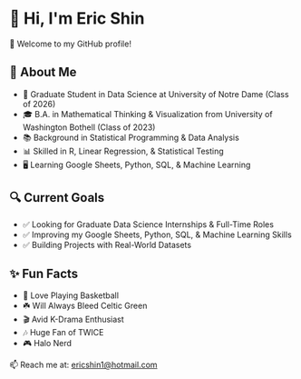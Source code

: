 # 👋 Hi, I'm Eric Shin

🙌 Welcome to my GitHub profile!

## 🧪 About Me

- 🏫 Graduate Student in Data Science at University of Notre Dame (Class of 2026)  
- 🎓 B.A. in Mathematical Thinking & Visualization from University of Washington Bothell (Class of 2023)  
- 📚 Background in Statistical Programming & Data Analysis 
- 📊 Skilled in R, Linear Regression, & Statistical Testing
- 🖥️ Learning Google Sheets, Python, SQL, & Machine Learning

## 🔍 Current Goals

- ✅ Looking for Graduate Data Science Internships & Full-Time Roles  
- ✅ Improving my Google Sheets, Python, SQL, & Machine Learning Skills  
- ✅ Building Projects with Real-World Datasets

## ✨ Fun Facts

- 🏀 Love Playing Basketball
- ☘️ Will Always Bleed Celtic Green
- 🎬 Avid K-Drama Enthusiast
- 🎶 Huge Fan of TWICE  
- 🎮 Halo Nerd

📫 Reach me at: [ericshin1@hotmail.com](mailto:ericshin1@hotmail.com)
